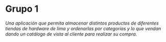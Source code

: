 # Grupo 1
*Una aplicación que permita almacenar distintos productos de diferentes tiendas de hardware de lima y ordenarlas por categorías y lo que vendan dando un catálogo de vista al cliente para realizar su compra.*
